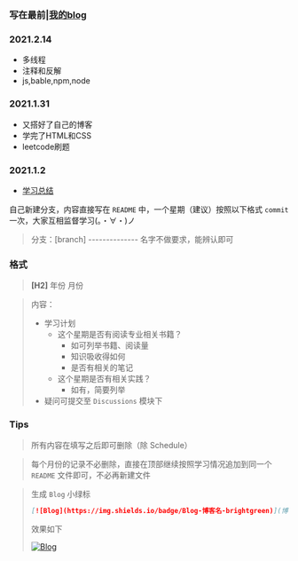 

# 

###   **写在最前**|[我的blog](https://www.zyyqg.xyz/)

### 2021.2.14

- 多线程
- 注释和反解
- js,bable,npm,node

### 2021.1.31

- 又搭好了自己的博客
- 学完了HTML和CSS
- leetcode刷题

### 2021.1.2

- [学习总结](http://8.136.1.221/index.php/2021/01/02/引言/)



自己新建分支，内容直接写在 `README` 中，一个星期（建议）按照以下格式 `commit` 一次，大家互相监督学习(。・∀・)ノ

> 分支：[branch] -------------- 名字不做要求，能辨认即可

### 格式

> **[H2]** 年份 月份

> 内容：
> 
>- 学习计划
>     - 这个星期是否有阅读专业相关书籍？
>         - 如可列举书籍、阅读量
>         - 知识吸收得如何
>         - 是否有相关的笔记
>     - 这个星期是否有相关实践？
>         - 如有，简要列举
> - 疑问可提交至 `Discussions` 模块下



### Tips

> 所有内容在填写之后即可删除（除 Schedule）

> 每个月份的记录不必删除，直接在顶部继续按照学习情况追加到同一个 `README` 文件即可，不必再新建文件

> 生成 `Blog` 小绿标
> ```markdown
>[![Blog](https://img.shields.io/badge/Blog-博客名-brightgreen)](博客地址)
> ```
> 效果如下
>
> [![Blog](https://img.shields.io/badge/Blog-博客名-brightgreen)]()
